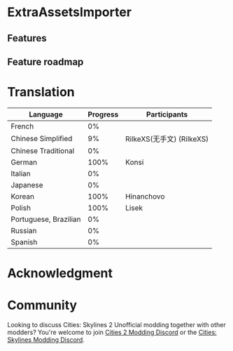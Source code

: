 ﻿# ExtraAssetsImporter

## Features


## Feature roadmap


# Translation
| Language				| Progress	| Participants |
| --------------------- | ---------	| ------------ |
| French				| 0%		| |
| Chinese Simplified	| 9%		| RilkeXS(无手文) (RilkeXS) |
| Chinese Traditional	| 0%		| |
| German				| 100%		| Konsi |
| Italian				| 0%		| |
| Japanese				| 0%		| |
| Korean				| 100%		| Hinanchovo |
| Polish				| 100%		| Lisek |
| Portuguese, Brazilian | 0%		| |
| Russian				| 0%		| |
| Spanish				| 0%		| |

# Acknowledgment

# Community
Looking to discuss Cities: Skylines 2 Unofficial modding together with other modders? You're welcome to join [Cities 2 Modding Discord](https://discord.gg/vd7HXnpPJf) or the [Cities: Skylines Modding Discord](https://discord.gg/27CVdGFA47).
